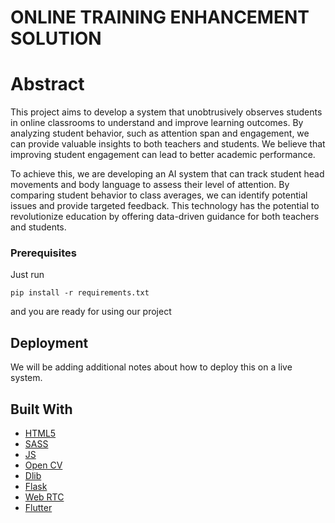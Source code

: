 # ONLINE TRAINING ENHANCEMENT SOLUTION
# Abstract
This project aims to develop a system that unobtrusively observes students in online classrooms to understand and improve learning outcomes. By analyzing student behavior, such as attention span and engagement, we can provide valuable insights to both teachers and students. We believe that improving student engagement can lead to better academic performance.

To achieve this, we are developing an AI system that can track student head movements and body language to assess their level of attention. By comparing student behavior to class averages, we can identify potential issues and provide targeted feedback. This technology has the potential to revolutionize education by offering data-driven guidance for both teachers and students.

### Prerequisites

Just run
```
pip install -r requirements.txt
```
and you are ready for using our project




## Deployment

We will be adding additional notes about how to deploy this on a live system.


## Built With
* [HTML5](*)
* [SASS](*)
* [JS](*)
* [Open CV](*)
* [Dlib](*)
* [Flask](*)
* [Web RTC](*)
* [Flutter](*)

